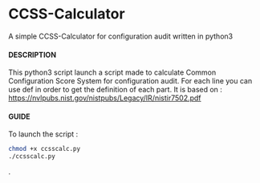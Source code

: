 # CCSS-Calculator
A simple CCSS-Calculator for configuration audit written in python3
#### DESCRIPTION
This python3 script launch a script made to calculate Common Configuration Score System for configuration audit. For each line you can use def in order to get the definition of each part.
It is based on : https://nvlpubs.nist.gov/nistpubs/Legacy/IR/nistir7502.pdf
#### GUIDE 
To launch the script :
```sh
chmod +x ccsscalc.py  
./ccsscalc.py
```
.
